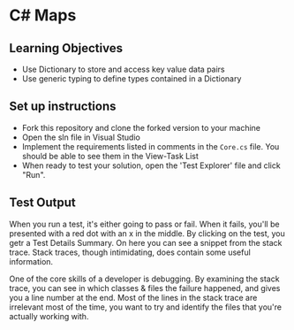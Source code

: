 # C# Maps

## Learning Objectives
- Use Dictionary to store and access key value data pairs
- Use generic typing to define types contained in a Dictionary

## Set up instructions
- Fork this repository and clone the forked version to your machine
- Open the sln file in Visual Studio
- Implement the requirements listed in comments in the `Core.cs` file.  You should be able to see them in the View-Task List
- When ready to test your solution, open the 'Test Explorer' file and click "Run". 

## Test Output

When you run a test, it's either going to pass or fail. When it fails, you'll be presented with a red dot with an x in the middle.  By clicking on the test, you getr a Test Details Summary.  On here you can see a snippet from the stack trace.  Stack traces, though intimidating, does contain some useful information.

One of the core skills of a developer is debugging. By examining the stack trace, you can see in which classes & files the failure happened, and gives you a line number at the end. Most of the lines in the stack trace are irrelevant most of the time, you want to try and identify the files that you're actually working with.
